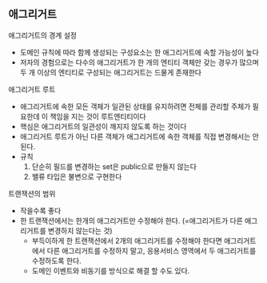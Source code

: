 ## 애그리거트
애그리거트의 경계 설정
- 도메인 규칙에 따라 함께 생성되는 구성요소는 한 애그리거트에 속할 가능성이 높다
- 저자의 경험으로는 다수의 애그리거트가 한 개의 엔티티 객체만 갖는 경우가 많으며 두 개 이상의 엔티티로 구성되는 애그리거트는 드물게 존재한다

애그리거트 루트
- 애그리거트에 속한 모든 객체가 일관된 상태를 유지하려면 전체를 관리할 주체가 필요한데 이 책임을 지는 것이 루트엔티티이다
- 핵심은 애그리거트의 일관성이 깨지지 않도록 하는 것이다
- 애그리거트 루트가 아닌 다른 객체가 애그리거트에 속한 객체를 직접 변경해서는 안된다. 
- 규칙
   1. 단순히 필드를 변경하는 set은 public으로 만들지 않는다
   2. 밸류 타입은 불변으로 구현한다

트랜잭션의 범위
- 작을수록 좋다
- 한 트랜잭션에서는 한개의 애그리거트만 수정해야 한다. (=애그리거트가 다른 애그리거트를 변경하지 않는다는 것)
   - 부득이하게 한 트랜잭션에서 2개의 애그리거트를 수정해야 한다면 애그리거트에서 다른 애그리거트를 수정하지 말고, 응용서비스 영역에서 두 애그리거트를 수정하도록 한다. 
   - 도메인 이벤트와 비동기를 방식으로 해결 할 수도 있다.